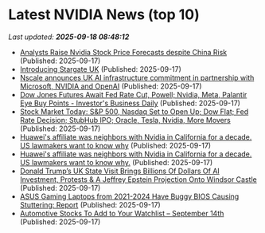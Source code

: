# Latest NVIDIA News (top 10)
_Last updated: **2025-09-18 08:48:12**_

- [Analysts Raise Nvidia Stock Price Forecasts despite China Risk](https://biztoc.com/x/c2b75557fc5d8b19) (Published: 2025-09-17)
- [Introducing Stargate UK](https://biztoc.com/x/556cebb8bb9c76fb) (Published: 2025-09-17)
- [Nscale announces UK AI infrastructure commitment in partnership with Microsoft, NVIDIA and OpenAI](https://www.globenewswire.com/news-release/2025/09/17/3151415/0/en/Nscale-announces-UK-AI-infrastructure-commitment-in-partnership-with-Microsoft-NVIDIA-and-OpenAI.html) (Published: 2025-09-17)
- [Dow Jones Futures Await Fed Rate Cut, Powell; Nvidia, Meta, Palantir Eye Buy Points - Investor's Business Daily](https://slashdot.org/firehose.pl?op=view&amp;id=179310350) (Published: 2025-09-17)
- [Stock Market Today: S&P 500, Nasdaq Set to Open Up; Dow Flat; Fed Rate Decision; StubHub IPO; Oracle, Tesla, Nvidia, More Movers](https://biztoc.com/x/fc5b40d1fea1d9f5) (Published: 2025-09-17)
- [Huawei's affiliate was neighbors with Nvidia in California for a decade. US lawmakers want to know why](https://biztoc.com/x/6da7399ce47d82f3) (Published: 2025-09-17)
- [Huawei's affiliate was neighbors with Nvidia in California for a decade. US lawmakers want to know why.](https://www.businessinsider.com/huawei-futurewei-nvidia-california-campus-hq-house-committee-probe-moolenaar-2025-9) (Published: 2025-09-17)
- [Donald Trump’s UK State Visit Brings Billions Of Dollars Of AI Investment, Protests & A Jeffrey Epstein Projection Onto Windsor Castle](http://deadline.com/2025/09/donald-trumps-uk-state-visit-protests-ai-investment-1236546531/) (Published: 2025-09-17)
- [ASUS Gaming Laptops from 2021-2024 Have Buggy BIOS Causing Stuttering: Report](https://www.techpowerup.com/341073/asus-gaming-laptops-from-2021-2024-have-buggy-bios-causing-stuttering-report) (Published: 2025-09-17)
- [Automotive Stocks To Add to Your Watchlist – September 14th](https://www.etfdailynews.com/2025/09/17/automotive-stocks-to-add-to-your-watchlist-september-14th/) (Published: 2025-09-17)
